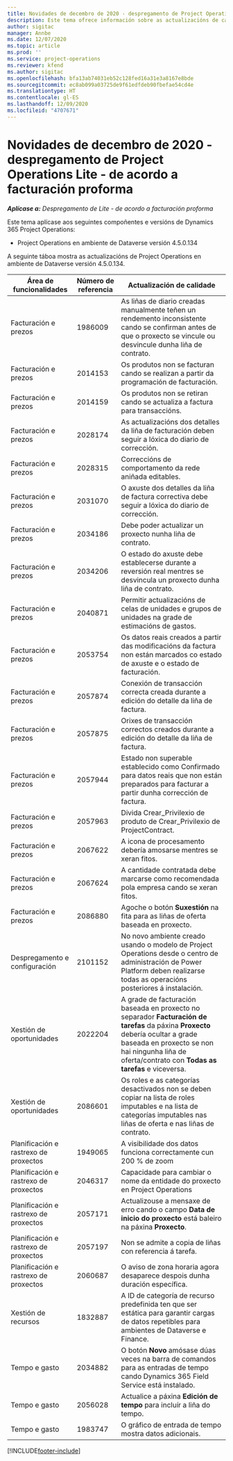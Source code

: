 ```yaml
---
title: Novidades de decembro de 2020 - despregamento de Project Operations Lite - de acordo a facturación proforma
description: Este tema ofrece información sobre as actualizacións de calidade dispoñibles na versión de decembro de 2020 do despregamento de Project Operations Lite - de acordo a facturación proforma.
author: sigitac
manager: Annbe
ms.date: 12/07/2020
ms.topic: article
ms.prod: ''
ms.service: project-operations
ms.reviewer: kfend
ms.author: sigitac
ms.openlocfilehash: bfa13ab74031eb52c128fed16a31e3a8167e8bde
ms.sourcegitcommit: ec8ab099a03725de9f61edfdeb90fbefae54cd4e
ms.translationtype: HT
ms.contentlocale: gl-ES
ms.lasthandoff: 12/09/2020
ms.locfileid: "4707671"
---
```

# <a name="whats-new-december-2020---project-operations-lite-deployment---deal-to-proforma-invoicing"></a>Novidades de decembro de 2020 - despregamento de Project Operations Lite - de acordo a facturación proforma

_**Aplícase a:** Despregamento de Lite - de acordo a facturación proforma_

Este tema aplícase aos seguintes compoñentes e versións de Dynamics 365 Project Operations:

  - Project Operations en ambiente de Dataverse versión 4.5.0.134 

A seguinte táboa mostra as actualizacións de Project Operations en ambiente de Dataverse versión 4.5.0.134.

| **Área de funcionalidades** | **Número de referencia** | **Actualización de calidade** |
| --- | --- | --- |
| Facturación e prezos | 1986009 | As liñas de diario creadas manualmente teñen un rendemento inconsistente cando se confirman antes de que o proxecto se vincule ou desvincule dunha liña de contrato. |
| Facturación e prezos | 2014153 | Os produtos non se facturan cando se realizan a partir da programación de facturación. |
| Facturación e prezos | 2014159 | Os produtos non se retiran cando se actualiza a factura para transaccións. |
| Facturación e prezos | 2028174 | As actualizacións dos detalles da liña de facturación deben seguir a lóxica do diario de corrección. |
| Facturación e prezos | 2028315 | Correccións de comportamento da rede aniñada editables. |
| Facturación e prezos | 2031070 | O axuste dos detalles da liña de factura correctiva debe seguir a lóxica do diario de corrección. |
| Facturación e prezos | 2034186 | Debe poder actualizar un proxecto nunha liña de contrato. |
| Facturación e prezos | 2034206 | O estado do axuste debe establecerse durante a reversión real mentres se desvincula un proxecto dunha liña de contrato. |
| Facturación e prezos | 2040871 | Permitir actualizacións de celas de unidades e grupos de unidades na grade de estimacións de gastos. |
| Facturación e prezos | 2053754 | Os datos reais creados a partir das modificacións da factura non están marcados co estado de axuste e o estado de facturación. |
| Facturación e prezos | 2057874 | Conexión de transacción correcta creada durante a edición do detalle da liña de factura. |
| Facturación e prezos | 2057875 | Orixes de transacción correctos creados durante a edición do detalle da liña de factura. |
| Facturación e prezos | 2057944 | Estado non superable establecido como Confirmado para datos reais que non están preparados para facturar a partir dunha corrección de factura. |
| Facturación e prezos | 2057963 | Divida Crear\_Privilexio de produto de Crear\_Privilexio de ProjectContract. |
| Facturación e prezos | 2067622 | A icona de procesamento debería amosarse mentres se xeran fitos. |
| Facturación e prezos | 2067624 | A cantidade contratada debe marcarse como recomendada pola empresa cando se xeran fitos. |
| Facturación e prezos | 2086880 | Agoche o botón **Suxestión** na fita para as liñas de oferta baseada en proxecto. |
| Despregamento e configuración | 2101152 | No novo ambiente creado usando o modelo de Project Operations desde o centro de administración de Power Platform deben realizarse todas as operacións posteriores á instalación. |
|   Xestión de oportunidades | 2022204 | A grade de facturación baseada en proxecto no separador **Facturación de tarefas** da páxina **Proxecto** debería ocultar a grade baseada en proxecto se non hai ningunha liña de oferta/contrato con **Todas as tarefas** e viceversa. |
|   Xestión de oportunidades | 2086601 | Os roles e as categorías desactivados non se deben copiar na lista de roles imputables e na lista de categorías imputables nas liñas de oferta e nas liñas de contrato. |
| Planificación e rastrexo de proxectos | 1949065 | A visibilidade dos datos funciona correctamente cun 200 % de zoom |
| Planificación e rastrexo de proxectos | 2046317 | Capacidade para cambiar o nome da entidade do proxecto en Project Operations |
| Planificación e rastrexo de proxectos | 2057171 | Actualizouse a mensaxe de erro cando o campo **Data de inicio do proxecto** está baleiro na páxina **Proxecto**. |
| Planificación e rastrexo de proxectos | 2057197 | Non se admite a copia de liñas con referencia á tarefa. |
| Planificación e rastrexo de proxectos | 2060687 | O aviso de zona horaria agora desaparece despois dunha duración específica. |
| Xestión de recursos | 1832887 | A ID de categoría de recurso predefinida ten que ser estática para garantir cargas de datos repetibles para ambientes de Dataverse e Finance. |
| Tempo e gasto | 2034882 | O botón **Novo** amósase dúas veces na barra de comandos para as entradas de tempo cando Dynamics 365 Field Service está instalado. |
| Tempo e gasto | 2056028 | Actualice a páxina **Edición de tempo** para incluír a liña do tempo. |
| Tempo e gasto | 1983747 | O gráfico de entrada de tempo mostra datos adicionais. |


[!INCLUDE[footer-include](../../includes/footer-banner.md)]